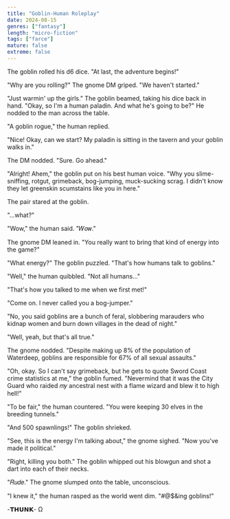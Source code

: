 ```yaml
---
title: "Goblin-Human Roleplay"
date: 2024-08-15
genres: ["fantasy"]
length: "micro-fiction"
tags: ["farce"]
mature: false
extreme: false
---
```

The goblin rolled his d6 dice. "At last, the adventure begins!"

"Why are you rolling?" The gnome DM griped. "We haven't started."

"Just warmin' up the girls." The goblin beamed, taking his dice back in hand. "Okay, so I'm a human paladin. And what he's going to be?" He nodded to the man across the table.

"A goblin rogue," the human replied.

"Nice! Okay, can we start? My paladin is sitting in the tavern and your goblin walks in."

The DM nodded. "Sure. Go ahead."

"Alright! Ahem," the goblin put on his best human voice. "Why you slime-sniffing, rotgut, grimeback, bog-jumping, muck-sucking scrag. I didn't know they let greenskin scumstains like you in here."

The pair stared at the goblin.

"...what?"

"Wow," the human said. "𝑊𝑜𝑤."

The gnome DM leaned in. "You really want to bring that kind of energy into the game?"

"What energy?" The goblin puzzled. "That's how humans talk to goblins."

"Well," the human quibbled. "Not all humans..."

"That's how you talked to me when we first met!"

"Come on. I never called you a bog-jumper."

"No, you said goblins are a bunch of feral, slobbering marauders who kidnap women and burn down villages in the dead of night."

"Well, yeah, but that's all true."

The gnome nodded. "Despite making up 8% of the population of Waterdeep, goblins are responsible for 67% of all sexual assaults."

"Oh, okay. So I can't say grimeback, but he gets to quote Sword Coast crime statistics at me," the goblin fumed. "Nevermind that it was the City Guard who raided 𝑚𝑦 ancestral nest with a flame wizard and blew it to high hell!"

"To be fair," the human countered. "You were keeping 30 elves in the breeding tunnels."

"And 500 spawnlings!" The goblin shrieked.

"See, this is the energy I'm talking about," the gnome sighed. "Now you've made it political."

"Right, killing you both." The goblin whipped out his blowgun and shot a dart into each of their necks.

"𝑅𝑢𝑑𝑒." The gnome slumped onto the table, unconscious.

"I knew it," the human rasped as the world went dim. "#@$&ing goblins!"

-𝗧𝗛𝗨𝗡𝗞- Ω
